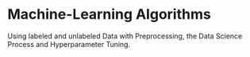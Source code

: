 # Machine-Learning Algorithms
Using labeled and unlabeled Data with Preprocessing, the Data Science Process and Hyperparameter Tuning.

